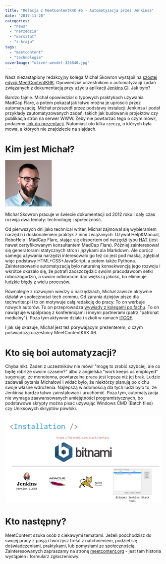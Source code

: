 ```yaml
---
title: "Relacja z MeetContentKRK #6 - Automatyzacja przez Jenkinsa"
date: "2017-11-20"
categories:
  - "news"
  - "narzedzia"
  - "warsztat"
  - "z-kraju"
tags:
  - "meetcontent"
  - "technologie"
coverImage: "oliver-wendel-326840.jpg"
---
```


Nasz niezastąpiony redakcyjny kolega Michał Skowron wystąpił na [szóstej edycji MeetContentKRK](http://meetcontent.org/Michal-Skowron/). Opowiedział uczestnikom o automatyzacji zadań związanych z dokumentacją przy użyciu aplikacji [Jenkins CI](https://jenkins.io/). Jak było?

Bardzo fajnie. Michał opowiedział o typowych praktykach używania MadCap Flare, a potem pokazał jak łatwo można je uprościć przez automatyzację. Michał przeszedł przez podstawy instalacji Jenkinsa i podał przykłady zautomatyzowanych zadań, takich jak budowanie projektów czy publikacja stron na serwer WWW. Żeby nie powtarzać tego o czym mówił, podajemy [link do prezentacji](https://www.slideshare.net/3diPoland/automate-documentation-publishing-with-jenkins-82095849). Natomiast oto kilka rzeczy, o których była mowa, a których nie znajdziecie na slajdach.

# Kim jest Michał?

[![](images/DSC6781-01-512x512-150x150.jpeg)](http://techwriter.pl/wp-content/uploads/2017/11/DSC6781-01-512x512.jpeg)

Michał Skowron pracuje w świecie dokumentacji od 2012 roku i cały czas rozwija dwa tematy: technologię i społeczność.

Od pierwszych dni jako technical writer, Michał zajmował się wybieraniem narzędzi i doskonaleniem praktyk z nimi związanych. Używał Help&Manual, RoboHelp i MadCap Flare, stając się ekspertem od narzędzi typu [HAT](https://en.wikipedia.org/wiki/Help_authoring_tool) (jest nawet certyfikowanym konsultantem MadCap Flare). Później zainteresował się generatorami statycznych stron i językami ala Markdown. Ale oprócz samego używania narzędzi interesowało go też co jest pod maską, zgłębiał więc podstawy HTML+CSS+JavaScript, a potem także Pythona. Zainteresowanie automatyzacją było naturalną konsekwencją jego rozwoju i wkrótce okazało się, że potrafi zaoszczędzić swoim pracodawcom setki roboczogodzin, a swoim odbiorcom dać większą jakość, bo eliminuje ludzkie błędy z wielu procesów.

Równolegle z rozwojem wiedzy o narzędziach, Michał zawsze aktywnie działał w społeczności tech commu. Od zarania dziejów pisze dla techwriter.pl i to on motywuje całą redakcję do pracy. To on werbuje nowych autorów. To on przeprowadza [wywiady z kolegami po fachu](http://techwriter.pl/tag/wywiad/). To on nawiązuje współpracę z konferencjami i innymi partnerami (patrz "patronat medialny"). Poza tym aktywnie działa i szkoli w ramach [ITCQF](http://itcqf.org/).

I jak się okazuje, Michał jest też porywającym prezenterem, o czym poświadczą uczestnicy MeetContentKRK #6.

# Kto się boi automatyzacji?

Chyba nikt. Żaden z uczestników nie mówił "mogę to zrobić szybciej, ale co będę robił ze swoim czasem?" albo z angielska "work keeps us employed" sugerując, że monotonna, powtarzalna praca jest lepsza niż jej brak. Ludzie zadawali pytania Michałowi i widać było, że niektórzy planują po cichu swoje własne wdrożenia. Najlepszą wiadomością dla tych ludzi było to, że Jenkinsa bardzo łatwo zainstalować i uruchomić. Poza tym, automatyzacja nie wymaga zaawansowanych umiejętności programistycznych, bo podstawowe skrypty można pisać używając Windows CMD (Batch files) czy Uniksowych skryptów powłoki.

[![](images/automate-documentation-publishing-with-jenkins-27-1024-1024x576.jpg)](http://techwriter.pl/wp-content/uploads/2017/11/automate-documentation-publishing-with-jenkins-27-1024.jpg)

# Kto następny?

MeetContent szuka osób z ciekawymi tematami. Jeżeli podchodzisz do swojej pracy z pasją i tworzysz treść z natchnieniem, podziel się doświadczeniami, praktykami, lub pomysłami ze społecznością. Zainteresowanych zapraszamy na stronę [meetcontent.org](http://meetcontent.org/) - jest tam historia wystąpień i formularz zgłoszeniowy.

